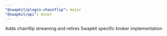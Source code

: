 ```yaml
---
"@swapkit/plugin-chainflip": major
"@swapkit/api": minor
---
```


Adds chainflip streaming and retires Swapkit specific broker implementation
